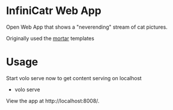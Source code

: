 # InfiniCatr Web App

Open Web App that shows a "neverending" stream of cat pictures. 

Originally used the [mortar](https://github.com/mozilla/mortar/) templates

# Usage

Start volo serve now to get content serving on localhost

* volo serve

View the app at http://localhost:8008/.
